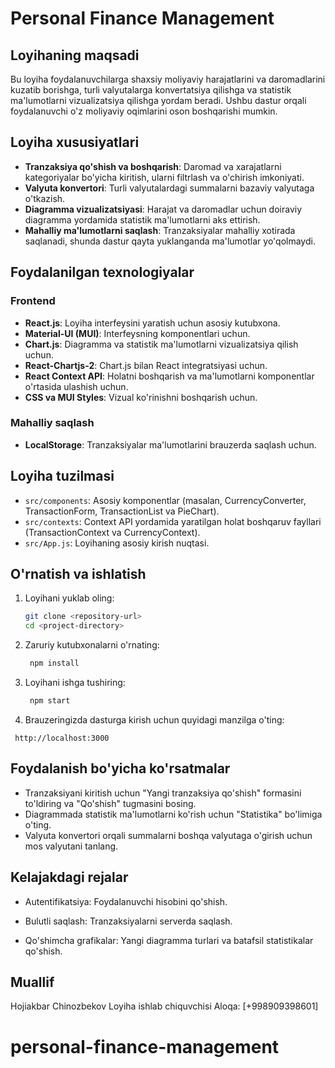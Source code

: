# Personal Finance Management


## Loyihaning maqsadi

Bu loyiha foydalanuvchilarga shaxsiy moliyaviy harajatlarini va daromadlarini kuzatib borishga, turli valyutalarga konvertatsiya qilishga va statistik ma'lumotlarni vizualizatsiya qilishga yordam beradi. Ushbu dastur orqali foydalanuvchi o'z moliyaviy oqimlarini oson boshqarishi mumkin.

## Loyiha xususiyatlari

- **Tranzaksiya qo'shish va boshqarish**: Daromad va xarajatlarni kategoriyalar bo'yicha kiritish, ularni filtrlash va o'chirish imkoniyati.
- **Valyuta konvertori**: Turli valyutalardagi summalarni bazaviy valyutaga o'tkazish.
- **Diagramma vizualizatsiyasi**: Harajat va daromadlar uchun doiraviy diagramma yordamida statistik ma'lumotlarni aks ettirish.
- **Mahalliy ma'lumotlarni saqlash**: Tranzaksiyalar mahalliy xotirada saqlanadi, shunda dastur qayta yuklanganda ma'lumotlar yo'qolmaydi.

## Foydalanilgan texnologiyalar

### Frontend

- **React.js**: Loyiha interfeysini yaratish uchun asosiy kutubxona.
- **Material-UI (MUI)**: Interfeysning komponentlari uchun.
- **Chart.js**: Diagramma va statistik ma'lumotlarni vizualizatsiya qilish uchun.
- **React-Chartjs-2**: Chart.js bilan React integratsiyasi uchun.
- **React Context API**: Holatni boshqarish va ma'lumotlarni komponentlar o'rtasida ulashish uchun.
- **CSS va MUI Styles**: Vizual ko'rinishni boshqarish uchun.

### Mahalliy saqlash

- **LocalStorage**: Tranzaksiyalar ma'lumotlarini brauzerda saqlash uchun.

## Loyiha tuzilmasi

- `src/components`: Asosiy komponentlar (masalan, CurrencyConverter, TransactionForm, TransactionList va PieChart).
- `src/contexts`: Context API yordamida yaratilgan holat boshqaruv fayllari (TransactionContext va CurrencyContext).
- `src/App.js`: Loyihaning asosiy kirish nuqtasi.

## O'rnatish va ishlatish

1. Loyihani yuklab oling:
   ```bash
   git clone <repository-url>
   cd <project-directory>
   ```
2. Zaruriy kutubxonalarni o'rnating:
   ```bash
    npm install
   ```
3. Loyihani ishga tushiring:

   ```bash
    npm start
   ```

4. Brauzeringizda dasturga kirish uchun quyidagi manzilga o'ting:

```arduino
 http://localhost:3000
```

## Foydalanish bo'yicha ko'rsatmalar

- Tranzaksiyani kiritish uchun "Yangi tranzaksiya qo'shish" formasini to'ldiring va "Qo'shish" tugmasini bosing.
- Diagrammada statistik ma'lumotlarni ko'rish uchun "Statistika" bo'limiga o'ting.
- Valyuta konvertori orqali summalarni boshqa valyutaga o'girish uchun mos valyutani tanlang.

## Kelajakdagi rejalar

- Autentifikatsiya: Foydalanuvchi hisobini qo'shish.
- Bulutli saqlash: Tranzaksiyalarni serverda saqlash.

- Qo'shimcha grafikalar: Yangi diagramma turlari va batafsil statistikalar qo'shish.

## Muallif

Hojiakbar Chinozbekov Loyiha ishlab chiquvchisi
Aloqa: [+998909398601]
# personal-finance-management
